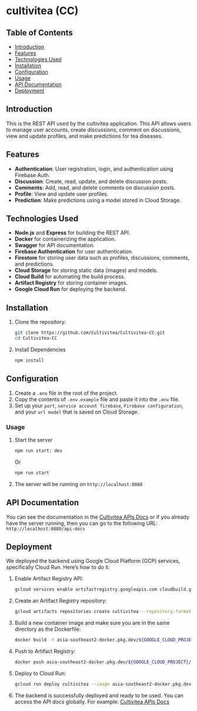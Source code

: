 # cultivitea (CC)

## Table of Contents
- [Introduction](#introduction)
- [Features](#features)
- [Technologies Used](#technologies-used)
- [Installation](#installation)
- [Configuration](#configuration)
- [Usage](#usage)
- [API Documentation](#api-documentation)
- [Deployment](#deployment)

## Introduction
This is the REST API used by the cultivitea application. This API allows users to manage user accounts, create discussions, comment on discussions, view and update profiles, and make predictions for tea diseases.

## Features
- **Authentication**: User registration, login, and authentication using Firebase Auth.
- **Discussion**: Create, read, update, and delete discussion posts.
- **Comments**: Add, read, and delete comments on discussion posts.
- **Profile**: View and update user profiles.
- **Prediction**: Make predictions using a model stored in Cloud Storage.

## Technologies Used
- **Node.js** and **Express** for building the REST API.
- **Docker** for containerizing the application.
- **Swagger** for API documentation.
- **Firebase Authentication** for user authentication.
- **Firestore** for storing user data such as profiles, discussions, comments, and predictions.
- **Cloud Storage** for storing static data (images) and models.
- **Cloud Build** for automating the build process.
- **Artifact Registry** for storing container images.
- **Google Cloud Run** for deploying the backend.


## Installation
1. Clone the repository:
   ```bash
   git clone https://github.com/Cultivitea/Cultivitea-CC.git
   cd Cultivitea-CC
   ```
2. Install Dependencies
    ```bash
    npm install
    ```

## Configuration
1. Create a `.env` file in the root of the project.
2. Copy the contents of `.env.example` file and paste it into the `.env` file.
3. Set up your `port`, `service account firebase`, `Firebase configuration`, and your `url model` that is saved on Cloud Storage.

### Usage
1. Start the server
    ```bash
    npm run start: dev
    ```
    Or
    ```bash
    npm run start
    ```

2. The server will be running on `http://localhost:8080`

## API Documentation
You can see the documentation in the [Cultivitea APIs Docs](https://cultivitea-hokwvb2y5q-et.a.run.app/api-docs/) or if you already have the server running, then you can go to the following URL: `http://localhost:8080/api-docs`

## Deployment
We deployed the backend using Google Cloud Platform (GCP) services, specifically Cloud Run. Here’s how to do it:

1. Enable Artifact Registry API:
    ```bash
    gcloud services enable artifactregistry.googleapis.com cloudbuild.googleapis.com run.googleapis.com
    ```


2. Create an Artifact Registry repository:
    ```bash
    gcloud artifacts repositories create cultivitea --repository-format=docker --location=asia-southeast2 --async
    ```

3. Build a new container image and make sure you are in the same directory as the Dockerfile:
    ```bash
    docker build -t asia-southeast2-docker.pkg.dev/${GOOGLE_CLOUD_PROJECT}/cultivitea/cultivitea:1.0.0 .
    ```

4. Push to Artifact Registry:
    ```bash
    docker push asia-southeast2-docker.pkg.dev/${GOOGLE_CLOUD_PROJECT}/cultivitea/cultivitea:1.0.0
    ```

5. Deploy to Cloud Run:
      ```bash
   gcloud run deploy cultivitea --image asia-southeast2-docker.pkg.dev/${GOOGLE_CLOUD_PROJECT}/cultivitea/cultivitea:1.0.0 --platform managed --region asia-southeast2 --set-env-vars PORT=8080,MODEL_URL=your_model_url_here

6. The backend is successfully deployed and ready to be used. You can access the API docs globally. For example: [Cultivitea APIs Docs](https://cultivitea-hokwvb2y5q-et.a.run.app/api-docs/) 





